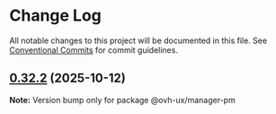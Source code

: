# Change Log

All notable changes to this project will be documented in this file.
See [Conventional Commits](https://conventionalcommits.org) for commit guidelines.

## [0.32.2](https://github.com/ovh/manager/compare/@ovh-ux/manager-pm@0.32.1...@ovh-ux/manager-pm@0.32.2) (2025-10-12)

**Note:** Version bump only for package @ovh-ux/manager-pm
